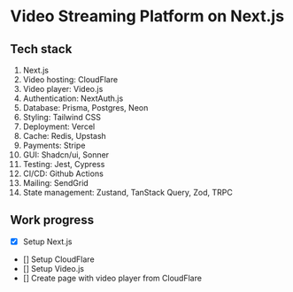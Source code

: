 # Video Streaming Platform on Next.js

## Tech stack
1. Next.js
2. Video hosting: CloudFlare
3. Video player: Video.js
4. Authentication: NextAuth.js
5. Database: Prisma, Postgres, Neon
6. Styling: Tailwind CSS
7. Deployment: Vercel
8. Cache: Redis, Upstash
9. Payments: Stripe
10. GUI: Shadcn/ui, Sonner
11. Testing: Jest, Cypress
12. CI/CD: Github Actions
13. Mailing: SendGrid
14. State management: Zustand, TanStack Query, Zod, TRPC

## Work progress
- [x] Setup Next.js
- [] Setup CloudFlare
- [] Setup Video.js
- [] Create page with video player from CloudFlare